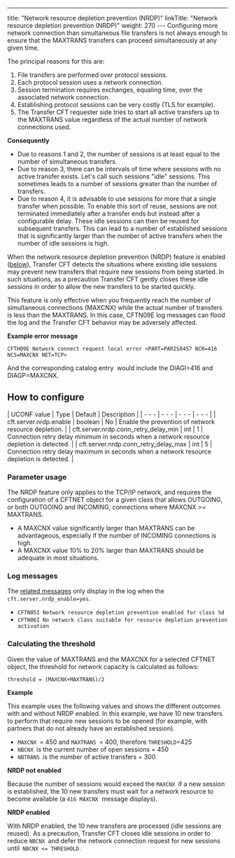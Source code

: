 ---
title: "Network resource depletion prevention (NRDP)"
linkTitle: "Network resource depletion prevention (NRDP)"
weight: 270
--- Configuring more network connection than simultaneous file transfers is not always enough to ensure that the MAXTRANS transfers can proceed simultaneously at any given time.

The principal reasons for this are:

1. File transfers are performed over protocol sessions.
1. Each protocol session uses a network connection.
1. Session termination requires exchanges, equaling time, over the associated network connection.
1. Establishing protocol sessions can be very costly (TLS for example).
1. The Transfer CFT requester side tries to start all active transfers up to the MAXTRANS value regardless of the actual number of network connections used.

****Consequently****

- Due to reasons 1 and 2, the number of sessions is at least equal to the number of simultaneous transfers.
- Due to reason 3, there can be intervals of time where sessions with no active transfer exists. Let's call such sessions "idle" sessions. This sometimes leads to a number of sessions greater than the number of transfers.
- Due to reason 4, it is advisable to use sessions for more that a single transfer when possible. To enable this sort of reuse, sessions are not terminated immediately after a transfer ends but instead after a configurable delay. These idle sessions can then be reused for subsequent transfers. This can lead to a number of established sessions that is significantly larger than the number of active transfers when the number of idle sessions is high.

When the network resource depletion prevention (NRDP) feature is enabled ([below](#How)), Transfer CFT detects the situations where existing idle sessions may prevent new transfers that require new sessions from being started. In such situations, as a precaution Transfer CFT gently closes these idle sessions in order to allow the new transfers to be started quickly.

This feature is only effective when you frequently reach the number of simultaneous connections (MAXCNX) while the actual number of transfers is less than the MAXTRANS. In this case, CFTN09E log messages can flood the log and the Transfer CFT behavior may be adversely affected.

****Example error message****

`CFTH09E Network connect request local error <PART=PARIS0457 NCR=416 NCS=MAXCNX NET=TCP>`

And the corresponding catalog entry  would include the DIAGI=416 and DIAGP=MAXCNX.

<span id="How"></span>

## How to configure

| UCONF value  | Type  | Default  | Description  |
| - - - | - - - | - - - | - - - |
| cft.server.nrdp.enable  | boolean  | No  | Enable the prevention of network resource depletion.  |
| cft.server.nrdp.conn_retry_delay_min  | int  | 1  | Connection retry delay minimum in seconds when a network resource depletion is detected.  |
| cft.server.nrdp.conn_retry_delay_max | int  | 5  | Connection retry delay maximum in seconds when a network resource depletion is detected.  |

### Parameter usage

The NRDP feature only applies to the TCP/IP network, and requires the configuration of a CFTNET object for a given class that allows OUTGOING, or both OUTGOING and INCOMING, connections where MAXCNX &gt;= MAXTRANS.

- A MAXCNX value significantly larger than MAXTRANS can be advantageous, especially if the number of INCOMING connections is high.
- A MAXCNX value 10% to 20% larger than MAXTRANS should be adequate in most situations.

### Log messages

The [related messages](../../../troubleshoot_intro/messages_and_error_codes_start_here/cftn_messages) only display in the log when the `cft.server.nrdp_enable=yes`.

- `CFTN05I Network resource depletion prevention enabled for class %d`
- `CFTN06I No network class suitable for resource depletion prevention activation`

### Calculating the threshold

Given the value of MAXTRANS and the MAXCNX for a selected CFTNET object, the threshold for network capacity is calculated as follows:

`threshold = (MAXCNX+MAXTRANS)/2`

****Example****

This example uses the following values and shows the different outcomes with and without NRDP enabled. In this example, we have 10 new transfers to perform that require new sessions to be opened (for example, with partners that do not already have an established session).

- `MAXCNX `= 450 and `MAXTRANS `= 400, therefore `THRESHOLD`=425
- `NBCNX `is the current number of open sessions = 450
- `NBTRANS `is the number of active transfers = 300

****NRDP not enabled****

Because the number of sessions would exceed the `MAXCNX `if a new session is established, the 10 new transfers must wait for a network resource to become available (a `416 MAXCNX`  message displays).

****NRDP enabled****

With NRDP enabled, the 10 new transfers are processed (idle sessions are reused). As a precaution, Transfer CFT closes idle sessions in order to reduce `NBCNX `and defer the network connection request for new sessions until` NBCNX <= THRESHOLD`.

